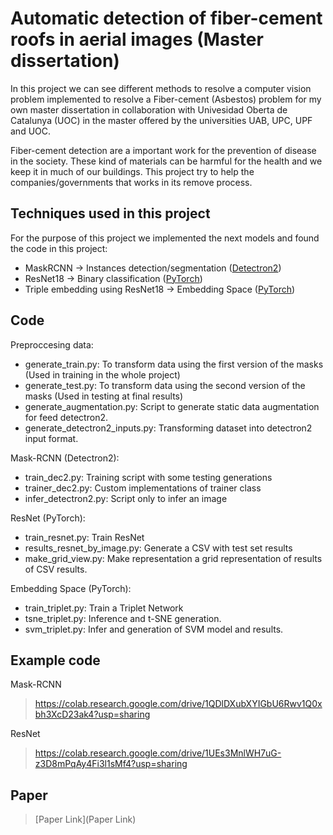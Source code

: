 # Automatic detection of fiber-cement roofs in aerial images (Master dissertation)

In this project we can see different methods to resolve a computer vision problem implemented to resolve a Fiber-cement (Asbestos) problem for my own master dissertation in collaboration with Univesidad Oberta de Catalunya (UOC) in the master offered by the universities UAB, UPC, UPF and UOC.

Fiber-cement detection are a important work for the prevention of disease in the society. These kind of materials can be harmful for the health and we keep it in much of our buildings. This project try to help the companies/governments that works in its remove process.

## Techniques used in this project
For the purpose of this project we implemented the next models and found the code in this project:
- MaskRCNN -> Instances detection/segmentation ([Detectron2](https://github.com/facebookresearch/detectron2))
- ResNet18 -> Binary classification ([PyTorch](https://pytorch.org/))
- Triple embedding using ResNet18 -> Embedding Space ([PyTorch](https://pytorch.org/))

## Code

Preproccesing data:
- generate_train.py: To transform data using the first version of the masks (Used in training in the whole project)
- generate_test.py: To transform data using the second version of the masks (Used in testing at final results)
- generate_augmentation.py: Script to generate static data augmentation for feed detectron2.
- generate_detectron2_inputs.py: Transforming dataset into detectron2 input format.

Mask-RCNN (Detectron2):
- train_dec2.py: Training script with some testing generations
- trainer_dec2.py: Custom implementations of trainer class
- infer_detectron2.py: Script only to infer an image

ResNet (PyTorch):
- train_resnet.py: Train ResNet
- results_resnet_by_image.py: Generate a CSV with test set results
- make_grid_view.py: Make representation a grid representation of results of CSV results.

Embedding Space (PyTorch):
- train_triplet.py: Train a Triplet Network
- tsne_triplet.py: Inference and t-SNE generation.
- svm_triplet.py: Infer and generation of SVM model and results.

## Example code

Mask-RCNN
> https://colab.research.google.com/drive/1QDlDXubXYIGbU6Rwv1Q0xbh3XcD23ak4?usp=sharing

ResNet
> https://colab.research.google.com/drive/1UEs3MnlWH7uG-z3D8mPqAy4Fi3l1sMf4?usp=sharing

## Paper
> [Paper Link](Paper Link)
